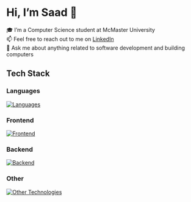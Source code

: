 # Hi, I’m Saad 👋

🎓 I’m a Computer Science student at McMaster University  
📫 Feel free to reach out to me on [LinkedIn](https://www.linkedin.com/in/saad-tariq-cs/)  
💬 Ask me about anything related to software development and building computers  

<!-- 🔭 I’m currently working on: -->
<!-- 🌱 I’m currently learning MySQL, Next.js, Prisma, and Tailwind. -->

## Tech Stack

### Languages
[![Languages](https://skillicons.dev/icons?i=ts,js,python,go,c&theme=dark)](https://skillicons.dev)

### Frontend
[![Frontend](https://skillicons.dev/icons?i=next,react,astro,vite,redux,html,css,tailwind,bootstrap&theme=dark)](https://skillicons.dev)

### Backend
[![Backend](https://skillicons.dev/icons?i=nodejs,express,prisma,postgres,mongodb,githubactions,docker,postman&theme=dark)](https://skillicons.dev)

### Other
[![Other Technologies](https://skillicons.dev/icons?i=git,npm,bun,vitest,jest,linux&theme=dark)](https://skillicons.dev)
